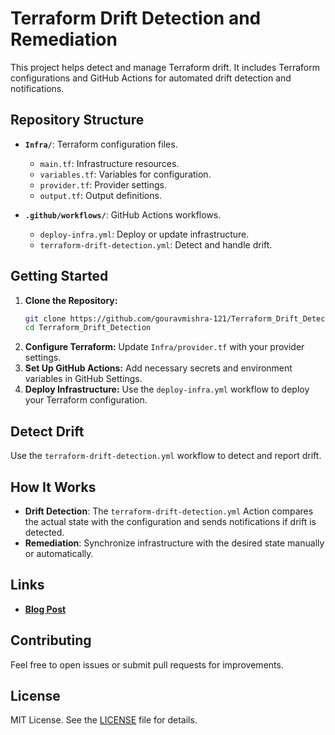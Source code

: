 # Terraform Drift Detection and Remediation

This project helps detect and manage Terraform drift. It includes Terraform configurations and GitHub Actions for automated drift detection and notifications.

## Repository Structure

- **`Infra/`**: Terraform configuration files.
  - `main.tf`: Infrastructure resources.
  - `variables.tf`: Variables for configuration.
  - `provider.tf`: Provider settings.
  - `output.tf`: Output definitions.

- **`.github/workflows/`**: GitHub Actions workflows.
  - `deploy-infra.yml`: Deploy or update infrastructure.
  - `terraform-drift-detection.yml`: Detect and handle drift.

## Getting Started

1. **Clone the Repository:**
   ```bash
   git clone https://github.com/gouravmishra-121/Terraform_Drift_Detection.git
   cd Terraform_Drift_Detection
2. **Configure Terraform:**
   Update `Infra/provider.tf` with your provider settings.
3. **Set Up GitHub Actions:**
   Add necessary secrets and environment variables in GitHub Settings.
4. **Deploy Infrastructure:**
   Use the `deploy-infra.yml` workflow to deploy your Terraform configuration.

## Detect Drift

Use the `terraform-drift-detection.yml` workflow to detect and report drift.

## How It Works

- **Drift Detection**: The `terraform-drift-detection.yml` Action compares the actual state with the configuration and sends notifications if drift is detected.
- **Remediation**: Synchronize infrastructure with the desired state manually or automatically.

## Links

- **[Blog Post](https://medium.com/@gouravmishra624/mastering-terraform-drift-detection-and-remediation-made-simple-20ff6570959c)**


## Contributing

Feel free to open issues or submit pull requests for improvements.

## License

MIT License. See the [LICENSE](LICENSE) file for details.


